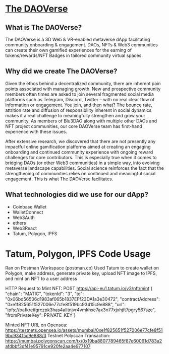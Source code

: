 # [The DAOVerse](https://thedaoverse.org/)

## What is The DAOVerse?

The DAOVerse is a 3D Web & VR-enabled metaverse dApp facilitating community onboarding & engagement. DAOs, NFTs & Web3 communities can create their own gamified experiences for the earning of tokens/rewards/NFT Badges in tailored community virtual spaces.

## Why did we create The DAOVerse?
Given the ethos behind a decentralized community, there are inherent pain points associated with managing growth. New and prospective community members often times are asked to join several fragmented social media platforms such as Telegram, Discord, Twitter – with no real clear flow of information or engagement. You join, and then what? The bounce rate, attrition rate and diffusion of responsibility inherent in social dynamics makes it a real challenge to meaningfully strengthen and grow your community. As members of Blu3DAO along with multiple other DAOs and NFT project communities, our core DAOVerse team has first-hand experience with these issues. 

After extensive research, we discovered that there are not presently any impactful online gamification platforms aimed at creating an engaging onboarding and continued community experience with ongoing reward challenges for core contributors. This is especially true when it comes to bridging DAOs (or other Web3 communities) in a simple way, into evolving metaverse landscape capabilities. Social science reinforces the fact that the strengthening of communities relies on continued and meaningful social engagement. This is what The DAOVerse facilitates.


## What technologies did we use for our dApp?
- Coinbase Wallet
- WalletConnect
- Web3Auth
- ethers
- Web3React
- Tatum, Polygon, IPFS

# Tatum, Polygon, IPFS Code Usage

Ran on Postman Workspace (postman.co)
Used Tatum to create wallet on Polygon, make address, generate private key, upload NFT image to IPFS, and mint an NFT to a user address

HTTP Request to Mint NFT:
POST https://api-eu1.tatum.io/v3/nft/mint
{
   "chain": "MATIC",
   "tokenId": "3",
   "to": "0x06bd56506d1983af065b1837EFf23DA1a3e30472",
   "contractAddress": "0xe1f825651f527006e77cfe8f519bc93415c9e888",
   "url": "ipfs://bafkreifgrczpk3has4alltnjvr4vmkhxc7ax3n77xjxhjft7pgry567sze",
   "fromPrivateKey": PRIVATE_KEY
}

Minted NFT URL on Opensea:
https://testnets.opensea.io/assets/mumbai/0xe1f825651f527006e77cfe8f519bc93415c9e888/3
Testnet Polyscan Transaction:
https://mumbai.polygonscan.com/tx/0x19ba8807789465f87e60091d783a2afdbbf3df41e95791ce920fe2aa4e977107
